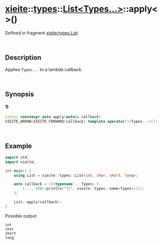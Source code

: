# [xieite](../../../../../xieite.md)\:\:[types](../../../../../types.md)\:\:[List<Types...>](../../../list.md)\:\:apply\<\>\(\)
Defined in fragment [xieite:types.List](../../../../../../src/types/list.cpp)

&nbsp;

## Description
Applies `Types...` to a lambda callback.

&nbsp;

## Synopsis
#### 1)
```cpp
static constexpr auto apply(auto&& callback)
XIEITE_ARROW(XIEITE_FORWARD(callback).template operator()<Types...>())
```

&nbsp;

## Example
```cpp
import std;
import xieite;

int main() {
    using List = xieite::types::List<int, char, short, long>;

    auto callback = []<typename... Types> {
        (..., std::println("{}", xieite::types::name<Types>()));
    };

    List::apply(callback);
}
```
Possible output:
```
int
char
short
long
```

